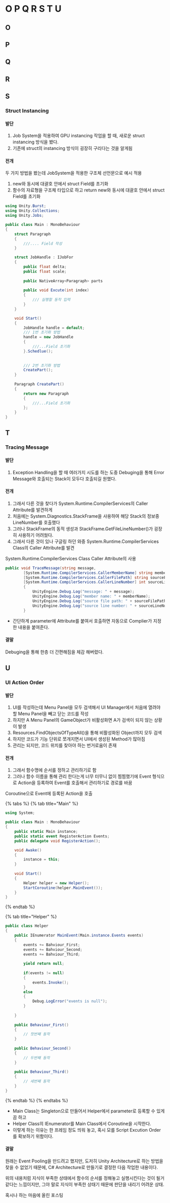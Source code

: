 # O P Q R S T U

## O 

## P 

## Q 

## R 

## S 

### Struct Instancing

#### 발단

1. Job System을 적용하여 GPU instancing 작업을 할 때, 새로운 struct instancing 방식을 봤다.
2. 기존에 struct의 instancing 방식이 굉장히 구리다는 것을 알게됨

#### 전개

두 가지 방법을 봤는데 JobSystem을 적용한 구조체 선언문으로 예시 적용

1. new와 동시에 대괄호 안에서 struct Field를 초기화
2. 함수의 자료형을 구조체 타입으로 하고 return new와 동시에 대괄호 안에서 struct Field를 초기화

```csharp
using Unity.Burst;
using Unity.Collections;
using Unity.Jobs;

public class Main : MonoBehaviour
{
    struct Paragraph
    {
        ///.... Field 작성
    }

    struct JobHandle : IJobFor
    {
        public float delta;
        public float scale;
        
        public NativeArray<Paragraph> parts
        
        public void Excute(int index)
        {
            /// 실행할 동작 입력
        }
    }

    void Start()
    {
        JobHandle handle = default;
        /// 1번 초기화 방법
        handle = new JobHandle
        {
            ///...Field 초기화
        }.Schedlue();
        
        
        /// 2번 초기화 방법
        CreatePart();
    }
    
    Paragraph CreatePart()
    {
        return new Paragraph
        {
            ///...Field 초기화
        };
    }
}
```

## T 

### Tracing Message

#### 발단

1. Exception Handling을 할 때 여러가지 시도를 하는 도중 Debuging을 통해 Error Message와 호출되는 Stack이 모두다 호출되길 원했다.



#### 전개 

1. 그래서 다른 것을 찾다가 System.Runtime.CompilerServices의 Caller Attribute를 발견하게 
2. 처음에는 System.Diagnostics.StackFrame을 사용하여 해당 Stack의 정보중 LineNumber를 호출했다
3. 그러나 StackFrame의 동적 생성과 StackFrame.GetFileLineNumber\(\)가 굉장히 사용하기 어려웠다.
4. 그래서 다른 것이 있나 구글링 하던 와중 System.Runtime.CompilerServices Class의 Caller Attribute를 발견

System.Runtime.CompilerServices Class Caller Attribute의 사용

```csharp
public void TraceMessage(string message,
        [System.Runtime.CompilerServices.CallerMemberName] string memberName = "",
        [System.Runtime.CompilerServices.CallerFilePath] string sourceFilePath = "",
        [System.Runtime.CompilerServices.CallerLineNumber] int sourceLineNumber = 0)
        {
            UnityEngine.Debug.Log("message: " + message);
            UnityEngine.Debug.Log("member name: " + memberName);
            UnityEngine.Debug.Log("source file path: " + sourceFilePath);
            UnityEngine.Debug.Log("source line number: " + sourceLineNumber);
        }
```

* 간단하게 parameter에 Attribute를 붙여서 호출하면 자동으로 Complier가 지정한 내용을 붙여준다.



#### 결말

Debuging을 통해 한층 더 간편해짐을 체감 해버렸다.

## U

### UI Action Order

#### 발단

1. UI를 작성하는데 Menu Panel을 모두 검색해서 UI Manager에서 처음에 열려야 할 Menu Panel을 빼고 닫는 코드를 작성
2. 하지만 A Menu Panel의 GameObject가 비활성화면 A가 검색이 되지 않는 상황이 발생
3. Resources.FindObjectsOfTypeAll\(\)을 통해 비활성화된 Object까지 모두 검색
4. 하지만 코드가 기능 단위로 쪼개지면서 UI에서 생성된 Method가 많아짐
5. 관리는 되지만, 코드 위치를 찾아야 하는 번거로움이 존재

#### 전개 

1. 그래서 함수명에 순서를 정하고 관리하기로 함
2. 그러나 함수 이름을 통해 관리 한다는게 너무 터무니 없이 찜찜했기에 Event 형식으로 Action을 등록하여 Event를 호출해서 관리하기로 경로를 바꿈

Coroutine으로 Event에 등록된 Action을 호출

{% tabs %}
{% tab title="Main" %}
```csharp
using System;

public class Main : MonoBehaviour
{
    public static Main instance;
    public static event RegisterAction Events;
    public delegate void RegisterAction();

    void Awake()
    {
        instance = this;
    }    
    
    void Start()
    {
        Helper helper = new Helper();
        StartCoroutine(helper.MainEvent());
    }
}
```
{% endtab %}

{% tab title="Helper" %}
```csharp
public class Helper
{
    public IEnumerator MainEvent(Main.instance.Events events)
    {
        events += Bahviour_First;
        events += Bahviour_Second;
        events += Bahviour_Third;
        
        yield return null;
        
        if(events != null)
        {
            events.Invoke();
        }
        else
        {
            Debug.LogError("events is null");
        }
        
    }
    
    public Behaviour_First()
    {
        // 첫번째 동작
    }
    
    public Behaviour_Second()
    {
        // 두번째 동작
    }
    
    public Behaviour_Third()
    {
        // 세번째 동작
    }
}
```
{% endtab %}
{% endtabs %}

* Main Class는 Singleton으로 만들어서 Helper에서 parameter로 등록할 수 있게끔 하고
* Helper Class의 IEnumerator를 Main Class에서 Coroutine을 시작한다.
* 이렇게 하는 이유는 한 프레임 정도 띄워 놓고, 혹시 모를 Script Excution Order를 확보하기 위함이다.

#### 결말 

원래는 Event Pooling을 만드려고 했지만, 도저히 Unity Architecture로 하는 방법을 찾을 수 없었기 때문에, C\# Architecture로 만들기로 결정한 다음 작업한 내용이다.

위의 내용처럼 지식이 부족한 상태에서 함수의 순서를 정해놓고 실행시킨다는 것이 될거 같다는 느낌이지만, 그야 말로 지식이 부족한 상태기 때문에 판단을 내리기 어려운 상태.

혹시나 하는 마음에 올린 포스팅

